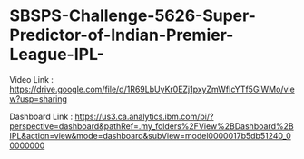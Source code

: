 # SBSPS-Challenge-5626-Super-Predictor-of-Indian-Premier-League-IPL-

Video Link : https://drive.google.com/file/d/1R69LbUyKr0EZj1pxyZmWfIcYTf5GiWMo/view?usp=sharing

Dashboard Link : https://us3.ca.analytics.ibm.com/bi/?perspective=dashboard&pathRef=.my_folders%2FView%2BDashboard%2BIPL&action=view&mode=dashboard&subView=model0000017b5db51240_00000000

